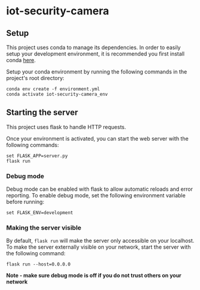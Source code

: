 # iot-security-camera

## Setup

This project uses conda to manage its dependencies. 
In order to easily setup your development environment, it is recommended you first install conda [here](https://docs.conda.io/en/latest/miniconda.html).

Setup your conda environment by running the following commands in the project's root directory:  
```shell script
conda env create -f environment.yml
conda activate iot-security-camera_env
```
 
## Starting the server

This project uses flask to handle HTTP requests.

Once your environment is activated, you can start the web server with the following commands:
```shell script
set FLASK_APP=server.py
flask run
```

### Debug mode

Debug mode can be enabled with flask to allow automatic reloads and error reporting. To enable debug mode, 
set the following environment variable before running:
```shell script
set FLASK_ENV=development
```

### Making the server visible

By default, `flask run` will make the server only accessible on your localhost. To make the server externally visible on 
your network, start the server with the following command:

```shell script
flask run --host=0.0.0.0
```

**Note - make sure debug mode is off if you do not trust others on your network**




